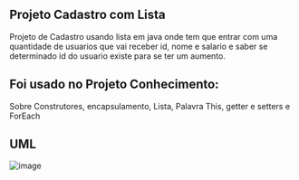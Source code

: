 ## Projeto Cadastro com Lista
Projeto de Cadastro usando lista em java onde tem que entrar com uma quantidade de usuarios que vai receber id, nome e salario e saber se determinado id do usuario existe para se ter um aumento.
## Foi usado no Projeto Conhecimento: 
Sobre Construtores, encapsulamento, Lista, Palavra This, getter e setters e ForEach
## UML
![image](https://github.com/kFabada/estudo-lista-java/assets/94010474/f109abe1-306b-46ff-925d-9a4b5c8cebfa)
